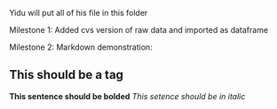 Yidu will put all of his file in this folder

Milestone 1: Added cvs version of raw data and imported as dataframe

Milestone 2: Markdown demonstration:
## This should be a tag
**This sentence should be bolded**
*This setence should be in italic*
